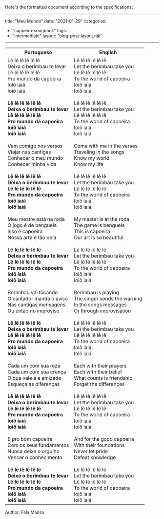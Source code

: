 Here's the formatted document according to the specifications:

---
title: "Meu Mundo"
date: "2021-01-29"
categories: 
  - "capoeira-songbook"
tags: 
  - "intermediate"
layout: "blog-post-layout.njk"
---

<table class="capoeira-table">
    <tr class="header-row">
        <th>Portuguese</th>
        <th>English</th>
    </tr>
    <tr>
        <td>
            Lê lê lê lê lê lê<br>
            Deixa o berimbau te levar<br>
            Lê lê lê lê lê lê<br>
            Pro mundo da capoeira<br>
            Ioiô iaiá<br>
            Ioiô iaiá<br>
            <br>
            <strong>Lê lê lê lê lê lê<br>
            Deixa o berimbau te levar<br>
            Lê lê lê lê lê lê<br>
            Pro mundo da capoeira<br>
            Ioiô iaiá<br>
            Ioiô iaiá</strong><br>
            <br>
            Vem comigo nos versos<br>
            Viajar nas cantigas<br>
            Conhecer o meu mundo<br>
            Conhecer minha vida<br>
            <br>
            <strong>Lê lê lê lê lê lê<br>
            Deixa o berimbau te levar<br>
            Lê lê lê lê lê lê<br>
            Pro mundo da capoeira<br>
            Ioiô iaiá<br>
            Ioiô iaiá</strong><br>
            <br>
            Meu mestre está na roda<br>
            O jogo é de benguela<br>
            Isso é capoeira<br>
            Nossa arte é tão bela<br>
            <br>
            <strong>Lê lê lê lê lê lê<br>
            Deixa o berimbau te levar<br>
            Lê lê lê lê lê lê<br>
            Pro mundo da capoeira<br>
            Ioiô iaiá<br>
            Ioiô iaiá</strong><br>
            <br>
            Berimbau vai tocando<br>
            O cantador manda o aviso<br>
            Nas cantigas mensagens<br>
            Ou então no improviso<br>
            <br>
            <strong>Lê lê lê lê lê lê<br>
            Deixa o berimbau te levar<br>
            Lê lê lê lê lê lê<br>
            Pro mundo da capoeira<br>
            Ioiô iaiá<br>
            Ioiô iaiá</strong><br>
            <br>
            Cada um com sua reza<br>
            Cada um com sua crença<br>
            O que vale é a amizade<br>
            Esqueça as diferenças<br>
            <br>
            <strong>Lê lê lê lê lê lê<br>
            Deixa o berimbau te levar<br>
            Lê lê lê lê lê lê<br>
            Pro mundo da capoeira<br>
            Ioiô iaiá<br>
            Ioiô iaiá</strong><br>
            <br>
            E pro bom capoeira<br>
            Com os seus fundamentos<br>
            Nunca deixe o orgulho<br>
            Vencer o conhecimento<br>
            <br>
            <strong>Lê lê lê lê lê lê<br>
            Deixa o berimbau te levar<br>
            Lê lê lê lê lê lê<br>
            Pro mundo da capoeira<br>
            Ioiô iaiá<br>
            Ioiô iaiá</strong>
        </td>
        <td>
            Lê lê lê lê lê lê<br>
            Let the berimbau take you<br>
            Lê lê lê lê lê lê<br>
            To the world of capoeira<br>
            Ioiô iaiá<br>
            Ioiô iaiá<br>
            <br>
            Lê lê lê lê lê lê<br>
            Let the berimbau take you<br>
            Lê lê lê lê lê lê<br>
            To the world of capoeira<br>
            Ioiô iaiá<br>
            Ioiô iaiá<br>
            <br>
            Come with me in the verses<br>
            Traveling in the songs<br>
            Know my world<br>
            Know my life<br>
            <br>
            Lê lê lê lê lê lê<br>
            Let the berimbau take you<br>
            Lê lê lê lê lê lê<br>
            To the world of capoeira<br>
            Ioiô iaiá<br>
            Ioiô iaiá<br>
            <br>
            My master is at the roda<br>
            The game is benguela<br>
            This is capoeira<br>
            Our art is so beautiful<br>
            <br>
            Lê lê lê lê lê lê<br>
            Let the berimbau take you<br>
            Lê lê lê lê lê lê<br>
            To the world of capoeira<br>
            Ioiô iaiá<br>
            Ioiô iaiá<br>
            <br>
            Berimbau is playing<br>
            The singer sends the warning<br>
            In the songs messages<br>
            Or through improvisation<br>
            <br>
            Lê lê lê lê lê lê<br>
            Let the berimbau take you<br>
            Lê lê lê lê lê lê<br>
            To the world of capoeira<br>
            Ioiô iaiá<br>
            Ioiô iaiá<br>
            <br>
            Each with their prayers<br>
            Each with their belief<br>
            What counts is friendship<br>
            Forget the differences<br>
            <br>
            Lê lê lê lê lê lê<br>
            Let the berimbau take you<br>
            Lê lê lê lê lê lê<br>
            To the world of capoeira<br>
            Ioiô iaiá<br>
            Ioiô iaiá<br>
            <br>
            And for the good capoeira<br>
            With their foundations<br>
            Never let pride<br>
            Defeat knowledge<br>
            <br>
            Lê lê lê lê lê lê<br>
            Let the berimbau take you<br>
            Lê lê lê lê lê lê<br>
            To the world of capoeira<br>
            Ioiô iaiá<br>
            Ioiô iaiá
        </td>
    </tr>
</table>

<figcaption>
Author: Fala Mansa
</figcaption>